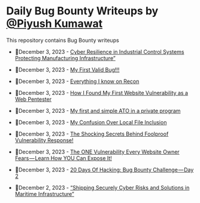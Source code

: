 # Daily Bug Bounty Writeups by [@Piyush Kumawat](https://twitter.com/piyush_supiy) 
This repository contains Bug Bounty writeups

<!-- BLOG-POST-LIST:START -->
 - 💯December 3, 2023 - [Cyber Resilience in Industrial Control Systems Protecting Manufacturing Infrastructure”](https://medium.com/@Land2Cyber/cyber-resilience-in-industrial-control-systems-protecting-manufacturing-infrastructure-eec9af725254?source=rss------bug_bounty-5) 

 - 💯December 3, 2023 - [My First Valid Bug!!!](https://medium.com/@sushilgill08/my-first-valid-bug-444f26e1f8be?source=rss------bug_bounty-5) 

 - 💯December 3, 2023 - [Everything I know on Recon](https://medium.com/@joshdesharnais1/everything-i-know-on-recon-689f6a535757?source=rss------bug_bounty-5) 

 - 💯December 3, 2023 - [How I Found My First Website Vulnerability as a Web Pentester](https://medium.com/@abidmafahim7/how-i-found-my-first-website-vulnerability-as-a-web-pentester-2dee809e0eea?source=rss------bug_bounty-5) 

 - 💯December 3, 2023 - [My first and simple ATO in a private program](https://medium.com/@pabs2141/my-first-and-simple-ato-in-a-private-program-212c6b17b245?source=rss------bug_bounty-5) 

 - 💯December 3, 2023 - [My Confusion Over Local File Inclusion](https://medium.com/illuminations-mirror/my-confusion-over-local-file-inclusion-11f3d7c43b23?source=rss------bug_bounty-5) 

 - 💯December 3, 2023 - [The Shocking Secrets Behind Foolproof Vulnerability Response!](https://medium.com/@paritoshblogs/the-shocking-secrets-behind-foolproof-vulnerability-response-fc6fe8b91d47?source=rss------bug_bounty-5) 

 - 💯December 3, 2023 - [The ONE Vulnerability Every Website Owner Fears — Learn How YOU Can Expose It!](https://medium.com/@paritoshblogs/the-one-vulnerability-every-website-owner-fears-learn-how-you-can-expose-it-71fef31b0ece?source=rss------bug_bounty-5) 

 - 💯December 3, 2023 - [20 Days Of Hacking: Bug Bounty Challenge — Day 2](https://wallotry.medium.com/20-days-of-hacking-bug-bounty-challenge-day-2-51b02ca865ea?source=rss------bug_bounty-5) 

 - 💯December 2, 2023 - [“Shipping Securely Cyber Risks and Solutions in Maritime Infrastructure”](https://medium.com/@Land2Cyber/shipping-securely-cyber-risks-and-solutions-in-maritime-infrastructure-6d5cfe261021?source=rss------bug_bounty-5) 
<!-- BLOG-POST-LIST:END -->
